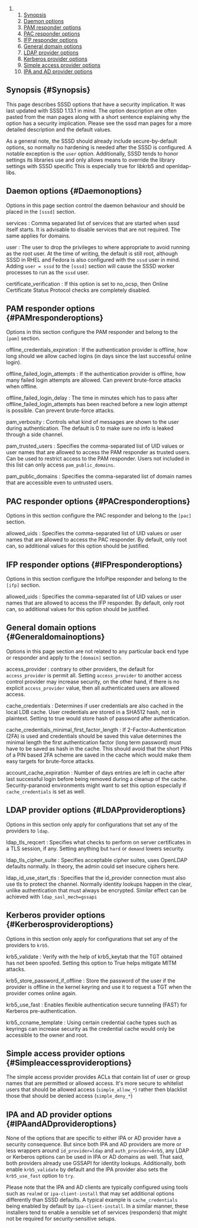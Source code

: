 <div class="wiki-toc">

1.  1.  [Synopsis](#Synopsis)
    2.  [Daemon options](#Daemonoptions)
    3.  [PAM responder options](#PAMresponderoptions)
    4.  [PAC responder options](#PACresponderoptions)
    5.  [IFP responder options](#IFPresponderoptions)
    6.  [General domain options](#Generaldomainoptions)
    7.  [LDAP provider options](#LDAPprovideroptions)
    8.  [Kerberos provider options](#Kerberosprovideroptions)
    9.  [Simple access provider options](#Simpleaccessprovideroptions)
    10. [IPA and AD provider options](#IPAandADprovideroptions)

</div>

Synopsis {#Synopsis}
--------

This page describes SSSD options that have a security implication. It
was last updated with SSSD 1.13.1 in mind. The option description are
often pasted from the man pages along with a short sentence explaining
why the option has a security implication. Please see the sssd man pages
for a more detailed description and the default values.

As a general note, the SSSD should already include secure-by-default
options, so normally no hardening is needed after the SSSD is
configured. A notable exception is the `user` option. Additionally, SSSD
tends to honor settings its libraries use and only allows means to
override the library settings with SSSD specific This is especially true
for libkrb5 and openldap-libs.

Daemon options {#Daemonoptions}
--------------

Options in this page section control the daemon behaviour and should be
placed in the `[sssd]` section.

services
:   Comma separated list of services that are started when sssd itself
    starts. It is advisable to disable services that are not required.
    The same applies for domains.

user
:   The user to drop the privileges to where appropriate to avoid
    running as the root user. At the time of writing, the default is
    still root, although SSSD in RHEL and Fedora is also configured with
    the `sssd` user in mind. Adding `user = sssd` to the `[sssd]`
    section will cause the SSSD worker processes to run as the `sssd`
    user.

certificate\_verification
:   If this option is set to no\_ocsp, then Online Certificate Status
    Protocol checks are completely disabled.

PAM responder options {#PAMresponderoptions}
---------------------

Options in this section configure the PAM responder and belong to the
`[pam]` section.

offline\_credentials\_expiration
:   If the authentication provider is offline, how long should we allow
    cached logins (in days since the last successful online login).

<!-- -->

offline\_failed\_login\_attempts
:   If the authentication provider is offline, how many failed login
    attempts are allowed. Can prevent brute-force attacks when offline.

<!-- -->

offline\_failed\_login\_delay
:   The time in minutes which has to pass after
    offline\_failed\_login\_attempts has been reached before a new login
    attempt is possible. Can prevent brute-force attacks.

<!-- -->

pam\_verbosity
:   Controls what kind of messages are shown to the user during
    authentication. The default is 0 to make sure no info is leaked
    through a side channel.

<!-- -->

pam\_trusted\_users
:   Specifies the comma-separated list of UID values or user names that
    are allowed to access the PAM responder as trusted users. Can be
    used to restrict access to the PAM responder. Users not included in
    this list can only access `pam_public_domains`.

<!-- -->

pam\_public\_domains
:   Specifies the comma-separated list of domain names that are
    accessible even to untrusted users.

PAC responder options {#PACresponderoptions}
---------------------

Options in this section configure the PAC responder and belong to the
`[pac]` section.

allowed\_uids
:   Specifies the comma-separated list of UID values or user names that
    are allowed to access the PAC responder. By default, only root can,
    so additional values for this option should be justified.

IFP responder options {#IFPresponderoptions}
---------------------

Options in this section configure the InfoPipe responder and belong to
the `[ifp]` section.

allowed\_uids
:   Specifies the comma-separated list of UID values or user names that
    are allowed to access the IFP responder. By default, only root can,
    so additional values for this option should be justified.

General domain options {#Generaldomainoptions}
----------------------

Options in this page section are not related to any particular back end
type or responder and apply to the `[domain]` section.

access\_provider
:   contrary to other providers, the default for `access_provider` is
    permit all. Setting `access_provider` to another access control
    provider may increase security, on the other hand, if there is no
    explicit `access_provider` value, then all authenticated users are
    allowed access.

<!-- -->

cache\_credentials
:   Determines if user credentials are also cached in the local LDB
    cache. User credentials are stored in a SHA512 hash, not in
    plaintext. Setting to true would store hash of password after
    authentication.

<!-- -->

cache\_credentials\_minimal\_first\_factor\_length
:   If 2-Factor-Authentication (2FA) is used and credentials should be
    saved this value determines the minimal length the first
    authentication factor (long term password) must have to be saved as
    hash in the cache. This should avoid that the short PINs of a PIN
    based 2FA scheme are saved in the cache which would make them easy
    targets for brute-force attacks.

<!-- -->

account\_cache\_expiration
:   Number of days entries are left in cache after last successful login
    before being removed during a cleanup of the cache.
    Security-paranoid environments might want to set this option
    especially if `cache_credentials` is set as well.

LDAP provider options {#LDAPprovideroptions}
---------------------

Options in this section only apply for configurations that set any of
the providers to `ldap`.

ldap\_tls\_reqcert
:   Specifies what checks to perform on server certificates in a TLS
    session, if any. Setting anything but `hard` or `demand` lowers
    security.

<!-- -->

ldap\_tls\_cipher\_suite
:   Specifies acceptable cipher suites, uses OpenLDAP defaults normally.
    In theory, the admin could set insecure ciphers here.

<!-- -->

ldap\_id\_use\_start\_tls
:   Specifies that the id\_provider connection must also use tls to
    protect the channel. Normally identity lookups happen in the clear,
    unlike authentication that must always be encrypted. Similar effect
    can be achieved with `ldap_sasl_mech=gssapi`

Kerberos provider options {#Kerberosprovideroptions}
-------------------------

Options in this section only apply for configurations that set any of
the providers to `krb5`.

krb5\_validate
:   Verify with the help of krb5\_keytab that the TGT obtained has not
    been spoofed. Setting this option to True helps mitigate MITM
    attacks.

<!-- -->

krb5\_store\_password\_if\_offline
:   Store the password of the user if the provider is offline in the
    kernel keyring and use it to request a TGT when the provider comes
    online again.

<!-- -->

krb5\_use\_fast
:   Enables flexible authentication secure tunneling (FAST) for Kerberos
    pre-authentication.

<!-- -->

krb5\_ccname\_template
:   Using certain credential cache types such as keyrings can increase
    security as the credential cache would only be accessible to the
    owner and root.

Simple access provider options {#Simpleaccessprovideroptions}
------------------------------

The simple access provider provides ACLs that contain list of user or
group names that are permitted or allowed access. It's more secure to
whitelist users that should be allowed access (`simple_allow_*`) rather
then blacklist those that should be denied access (`simple_deny_*`)

IPA and AD provider options {#IPAandADprovideroptions}
---------------------------

None of the options that are specific to either IPA or AD provider have
a security consequence. But since both IPA and AD providers are more or
less wrappers around `id_provider=ldap` and `auth_provider=krb5`, any
LDAP or Kerberos options can be used in IPA or AD domains as well. That
said, both providers already use GSSAPI for identity lookups.
Additionally, both enable `krb5_validate` by default and the IPA
provider also sets the `krb5_use_fast` option to `try`.

Please note that the IPA and AD clients are typically configured using
tools such as `realmd` or `ipa-client-install` that may set additional
options differently than SSSD defaults. A typical example is
`cache_credentials` being enabled by default by `ipa-client-install`. In
a similar manner, these installers tend to enable a sensible set of
services (responders) that might not be required for security-sensitive
setups.
